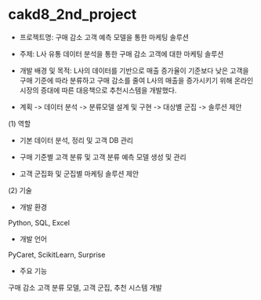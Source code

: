 # cakd8_2nd_project

- 프로젝트명: 구매 감소 고객 예측 모델을 통한 마케팅 솔루션

- 주제: L사 유통 데이터 분석을 통한 구매 감소 고객에 대한 마케팅 솔루션

- 개발 배경 및 목적: L사의 데이터를 기반으로 매출 증가율이 기준보다 낮은 고객을 구매 기준에 따라 분류하고 구매 감소를 줄여 L사의 매출을 증가시키기 위해 온라인 시장의 증대에 따른 대응책으로 추천시스템을 개발했다.

- 계획 -> 데이터 분석 -> 분류모델 설계 및 구현 -> 대상별 군집 -> 솔루션 제안

 

(1) 역할

- 기본 데이터 분석, 정리 및 고객 DB 관리

- 구매 기준별 고객 분류 및 고객 분류 예측 모델 생성 및 관리

- 고객 군집화 및 군집별 마케팅 솔루션 제안


(2) 기술

- 개발 환경

Python, SQL, Excel

- 개발 언어

PyCaret, ScikitLearn, Surprise

- 주요 기능

구매 감소 고객 분류 모델, 고객 군집, 추천 시스템 개발
